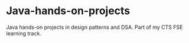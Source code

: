 # Java-hands-on-projects
Java hands-on projects in design patterns and DSA. Part of my CTS FSE learning track.

